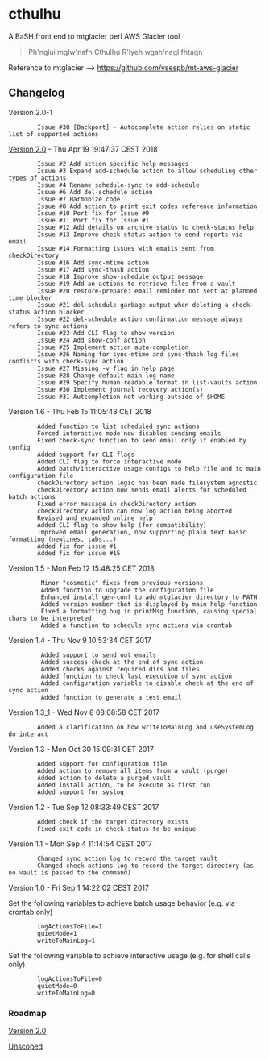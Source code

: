 # cthulhu
A BaSH front end to mtglacier perl AWS Glacier tool

> Ph'nglui mglw'nafh Cthulhu R'lyeh wgah'nagl fhtagn 

Reference to mtglacier --> https://github.com/vsespb/mt-aws-glacier

## Changelog

Version 2.0-1

            Issue #38 [Backport] - Autocomplete action relies on static list of supported actions

[Version 2.0](https://github.com/PaoloRipa/cthulhu/milestone/1) - Thu Apr 19 19:47:37 CEST 2018

            Issue #2 Add action specific help messages
            Issue #3 Expand add-schedule action to allow scheduling other types of actions 
            Issue #4 Rename schedule-sync to add-schedule 
            Issue #6 Add del-schedule action 
            Issue #7 Harmonize code
            Issue #8 Add action to print exit codes reference information 
            Issue #10 Port fix for Issue #9 
            Issue #11 Port fix for Issue #1 
            Issue #12 Add details on archive status to check-status help 
            Issue #13 Improve check-status action to send reports via email 
            Issue #14 Formatting issues with emails sent from checkDirectory 
            Issue #16 Add sync-mtime action
            Issue #17 Add sync-thash action 
            Issue #18 Improve show-schedule output message 
            Issue #19 Add an actions to retrieve files from a vault 
            Issue #20 restore-prepare: email reminder not sent at planned time blocker 
            Issue #21 del-schedule garbage output when deleting a check-status action blocker 
            Issue #22 del-schedule action confirmation message always refers to sync actions 
            Issue #23 Add CLI flag to show version 
            Issue #24 Add show-conf action 
            Issue #25 Implement action auto-completion
            Issue #26 Naming for sync-mtime and sync-thash log files conflicts with check-sync action
            Issue #27 Missing -v flag in help page
            Issue #28 Change default main log name
            Issue #29 Specify human readable format in list-vaults action
            Issue #30 Implement journal recovery action(s)
            Issue #31 Autcompletion not working outside of $HOME

Version 1.6 - Thu Feb 15 11:05:48 CET 2018

            Added function to list scheduled sync actions
            Forced interactive mode now disables sending emails
            Fixed check-sync function to send email only if enabled by config
            Added support for CLI flags
            Added CLI flag to force interactive mode
            Added batch/interactive usage configs to help file and to main configuration file
            checkDirectory action logic has been made filesystem agnostic
            checkDirectory action now sends email alerts for scheduled batch actions
            Fixed error message in checkDirectory action
            checkDirectory action can now log action being aborted
            Revised and expanded online help
            Added CLI flag to show help (for compatibility)
            Improved email generation, now supporting plain text basic formatting (newlines, tabs...)
            Added fix for issue #1
            Added fix for issue #15

Version 1.5 - Mon Feb 12 15:48:25 CET 2018 

             Minor "cosmetic" fixes from previous versions
             Added function to upgrade the configuration file 
             Enhanced install gen-conf to add mtglacier directory to PATH 
             Added version number that is displayed by main help function
             Fixed a formatting bug in printMsg function, causing special chars to be interpreted
             Added a function to schedule sync actions via crontab 

Version 1.4 - Thu Nov 9 10:53:34 CET 2017

             Added support to send out emails
             Added success check at the end of sync action
             Added checks against required dirs and files
             Added function to check last execution of sync action
             Added configuration variable to disable check at the end of sync action
             Added function to generate a test email

Version 1.3_1 - Wed Nov  8 08:08:58 CET 2017
            
            Added a clarification on how writeToMainLog and useSystemLog do interact

Version 1.3 - Mon Oct 30 15:09:31 CET 2017
            
            Added support for configuration file 
            Added action to remove all items from a vault (purge) 
            Added action to delete a purged vault 
            Added install action, to be execute as first run 
            Added support for syslog 

Version 1.2 - Tue Sep 12 08:33:49 CEST 2017
            
            Added check if the target directory exists
            Fixed exit code in check-status to be unique

Version 1.1 - Mon Sep  4 11:14:54 CEST 2017
            
            Changed sync action log to record the target vault
            Changed check actions log to record the target directory (as no vault is passed to the command)

Version 1.0 - Fri Sep  1 14:22:02 CEST 2017

Set the following variables to achieve batch usage behavior (e.g. via crontab only)
            
            logActionsToFile=1
            quietMode=1
            writeToMainLog=1

Set the following variable to achieve interactive usage (e.g. for shell calls only)
            
            logActionsToFile=0
            quietMode=0
            writeToMainLog=0

### Roadmap

[Version 2.0](https://github.com/PaoloRipa/cthulhu/milestone/1)

[Unscoped](https://github.com/PaoloRipa/cthulhu/milestone/2)
